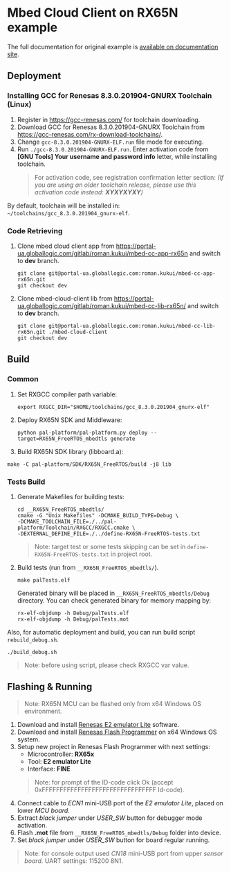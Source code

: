 # Mbed Cloud Client on RX65N example

The full documentation for original example is [available on documentation site](https://www.pelion.com/docs/device-management/current/connecting/device-management-client-tutorials.html).

## Deployment

### Installing **GCC for Renesas 8.3.0.201904-GNURX Toolchain (Linux)**
1) Register in https://gcc-renesas.com/ for toolchain downloading.
2) Download GCC for Renesas 8.3.0.201904-GNURX Toolchain from https://gcc-renesas.com/rx-download-toolchains/.
3) Change `gcc-8.3.0.201904-GNURX-ELF.run` file mode for executing.
4) Run `./gcc-8.3.0.201904-GNURX-ELF.run`. Enter activation code from **[GNU Tools] Your username and password info** letter, while installing toolchain.
    > For activation code, see registration confirmation letter section: _(If you are using an older toolchain release, please use this activation code instead: **XYXYXYXY**)_

By default, toolchain will be installed in: `~/toolchains/gcc_8.3.0.201904_gnurx-elf`.

### Code Retrieving
1) Clone mbed cloud client app from https://portal-ua.globallogic.com/gitlab/roman.kukui/mbed-cc-app-rx65n and switch to **dev** branch.

    ```
    git clone git@portal-ua.globallogic.com:roman.kukui/mbed-cc-app-rx65n.git
    git checkout dev
    ```
2) Clone mbed-cloud-client lib from https://portal-ua.globallogic.com/gitlab/roman.kukui/mbed-cc-lib-rx65n/ and switch to **dev** branch.
    ```
    git clone git@portal-ua.globallogic.com:roman.kukui/mbed-cc-lib-rx65n.git ./mbed-cloud-client
    git checkout dev
    ```

## Build
### Common
1) Set RXGCC compiler path variable:
    ```
    export RXGCC_DIR="$HOME/toolchains/gcc_8.3.0.201904_gnurx-elf"
    ```
2) Deploy RX65N SDK and Middleware:
    ```
    python pal-platform/pal-platform.py deploy --target=RX65N_FreeRTOS_mbedtls generate
    ```
3) Build RX65N SDK library (libboard.a):
```
make -C pal-platform/SDK/RX65N_FreeRTOS/build -j8 lib
```
### Tests Build
1) Generate Makefiles for building tests:
    ```
    cd __RX65N_FreeRTOS_mbedtls/
    cmake -G "Unix Makefiles" -DCMAKE_BUILD_TYPE=Debug \
    -DCMAKE_TOOLCHAIN_FILE=./../pal-platform/Toolchain/RXGCC/RXGCC.cmake \
    -DEXTERNAL_DEFINE_FILE=./../define-RX65N-FreeRTOS-tests.txt
    ```
    > Note: target test or some tests skipping can be set in `define-RX65N-FreeRTOS-tests.txt` in project root.
2) Build tests (run from `__RX65N_FreeRTOS_mbedtls/`).
    ```
    make palTests.elf
    ```
    Generated binary will be placed in `__RX65N_FreeRTOS_mbedtls/Debug` directory.
    You can check generated binary for memory mapping by:
    ```
    rx-elf-objdump -h Debug/palTests.elf
    rx-elf-objdump -h Debug/palTests.mot
    ```
Also, for automatic deployment and build, you can run build script `rebuild_debug.sh`. 
```
./build_debug.sh
```
> Note: before using script, please check RXGCC var value.

## Flashing & Running
> Note: RX65N MCU can be flashed only from x64 Windows OS environment.
1) Download and install [Renesas E2 emulator Lite](https://www.renesas.com/br/en/software/D4000986.html) software.
2) Download and install [Renesas Flash Programmer](https://www.renesas.com/eu/en/products/software-tools/tools/programmer/renesas-flash-programmer-programming-gui.html) on x64 Windows OS system.
3) Setup new project in Renesas Flash Programmer with next settings:
    * Microcontroller: __RX65x__
    * Tool: __E2 emulator Lite__
    * Interface: __FINE__
    > Note: for prompt of the ID-code click Ok 
    > (accept 0xFFFFFFFFFFFFFFFFFFFFFFFFFFFFFFFF Id-code).
4) Connect cable to _ECN1_ mini-USB port of the _E2 emulator Lite_, placed on lower _MCU board_.
5) Extract _black jumper_ under _USER_SW_ button for debugger mode activation.
6) Flash **.mot** file from `__RX65N_FreeRTOS_mbedtls/Debug` folder into device.
7) Set _black jumper_ under _USER_SW_ button for board regular running.

> Note: for console output used _CN18_ mini-USB port from upper _sensor board_. UART settings: 115200 8N1.